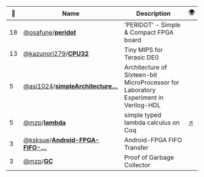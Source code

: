 |:star2: | Name | Description | 🌍|
|---|---|---|---|
|18|[@osafune](https://github.com/osafune)/[**peridot**](https://github.com/osafune/peridot)|'PERIDOT' - Simple & Compact FPGA board||
|13|[@kazunori279](https://github.com/kazunori279)/[**CPU32**](https://github.com/kazunori279/CPU32)|Tiny MIPS for Terasic DE0||
|5|[@asi1024](https://github.com/asi1024)/[**simpleArchitecture…**](https://github.com/asi1024/simpleArchitecture)|Architecture of SIxteen-bit MicroProcessor for Laboratory Experiment in Verilog-HDL||
|5|[@mzp](https://github.com/mzp)/[**lambda**](https://github.com/mzp/lambda)|simple typed lambda calculus on Coq|[:arrow_upper_right:](http://d.hatena.ne.jp/mzp/)|
|3|[@ksksue](https://github.com/ksksue)/[**Android-FPGA-FIFO-…**](https://github.com/ksksue/Android-FPGA-FIFO-Transfer)|Android-FPGA FIFO Transfer||
|3|[@mzp](https://github.com/mzp)/[**GC**](https://github.com/mzp/GC)|Proof of Garbage Collector||


